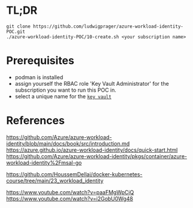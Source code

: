 
# TL;DR
```
git clone https://github.com/ludwigprager/azure-workload-identity-POC.git
./azure-workload-identity-POC/10-create.sh <your subscription name>
```

# Prerequisites
- podman is installed
- assign yourself the RBAC role 'Key Vault Administrator' for the subscription you want to run this POC in.
- select a unique name for the [`key vault`](./set-env.sh#L7)

# References

https://github.com/Azure/azure-workload-identity/blob/main/docs/book/src/introduction.md  
https://azure.github.io/azure-workload-identity/docs/quick-start.html  
https://github.com/Azure/azure-workload-identity/pkgs/container/azure-workload-identity%2Fmsal-go  

https://github.com/HoussemDellai/docker-kubernetes-course/tree/main/23_workload_identity  

https://www.youtube.com/watch?v=paaFMgWpCjQ  
https://www.youtube.com/watch?v=i2GobU0Wg48  
